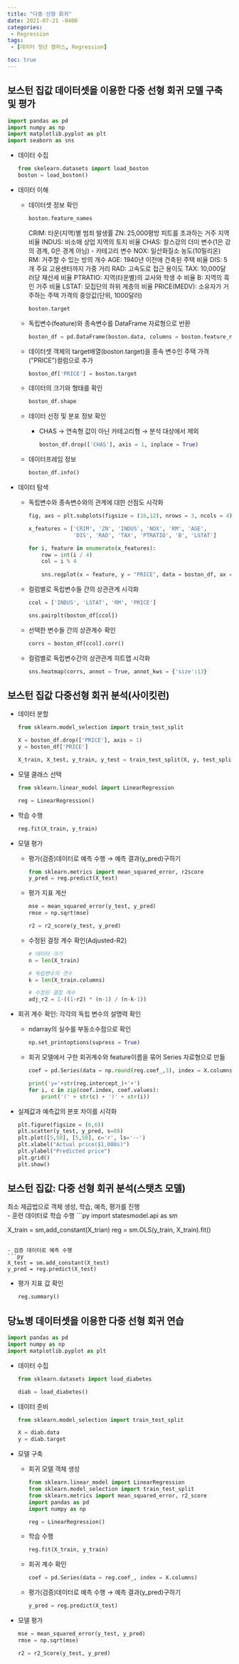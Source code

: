 ```yaml
---
title: "다중 선형 회귀"
date: 2021-07-21 -0400
categories:
 - Regression
tags: 
 - [데이터 청년 캠퍼스, Regression]

toc: true
---
```

## 보스턴 집값 데이터셋을 이용한 다중 선형 회귀 모델 구축 및 평가  
```py
import pandas as pd
import numpy as np
import matplotlib.pyplot as plt
import seaborn as sns
```  

- 데이터 수집  
  ```py
  from skelearn.datasets import load_boston
  boston = load_boston()
  ```  

- 데이터 이해
  - 데이터셋 정보 확인
    ```py
    boston.feature_names
    ```  
    <div class="notice" markdown="1">
    CRIM: 타운(지역)별 범죄 발생률  
    ZN: 25,000평방 피트를 초과하는 거주 지역 비율  
    INDUS: 비소매 상업 지역의 토지 비율  
    CHAS: 찰스강의 더미 변수(1은 강의 경계, 0은 경계 아님) - 카테고리 변수  
    NOX: 일산화질소 농도(10밀리온)  
    RM: 거주할 수 있는 방의 개수  
    AGE: 1940년 이전에 건축된 주택 비율  
    DIS: 5개 주요 고용센터까지 가중 거리  
    RAD: 고속도로 접근 용이도  
    TAX: 10,000달러당 재산세 비율  
    PTRATIO: 지역(타운별)의 교사와 학생 수 비율  
    B: 지역의 흑인 거주 비율  
    LSTAT: 모집단의 하위 계층의 비율  
    PRICE(MEDV): 소유자가 거주하는 주택 가격의 중앙값(단위, 1000달러)  
    </div>  
    
    ```py
    boston.target
    ```  
    
  - 독립변수(feature)와 종속변수를 DataFrame 자료형으로 반환  
    ```py
    boston_df = pd.DataFrame(boston.data, columns = boston.feature_names)
    ```  
    
  - 데이터셋 객체의 target배열(boston.target)을 종속 변수인 주택 가격("PRICE")컬럼으로 추가  
    ```py
    boston_df['PRICE'] = boston.target
    ```  
    
  - 데이터의 크기와 형태를 확인  
    ```py
    boston_df.shape
    ```    
  
  - 데이터 선정 및 분포 정보 확인  
    - CHAS → 연속형 값이 아닌 카테고리형 → 분석 대상에서 제외
      ```py
      boston_df.drop(['CHAS'], axis = 1, inplace = True)
      ```  
      
  - 데이터프레임 정보  
    ```py
    boston_df.info()
    ```

- 데이터 탐색
  - 독립변수와 종속변수와의 관계에 대한 산점도 시각화  
    ```py
    fig, axs = plt.subplots(figsize = (16,12), nrows = 3, ncols = 4)
    
    x_features = ['CRIM', 'ZN', 'INDUS', 'NOX', 'RM', 'AGE',
                  'DIS', 'RAD', 'TAX', 'PTRATIO', 'B', 'LSTAT']
    
    for i, feature in enumerate(x_features):
        row = int(i / 4)
        col = i % 4
        
        sns.regplot(x = feature, y = "PRICE", data = boston_df, ax = axs[row][col])
    ```  
    
  - 컬럼별로 독립변수들 간의 상관관계 시각화  
    ```py
    ccol = ['INDUS', 'LSTAT', 'RM', 'PRICE']
    
    sns.pairplt(boston_df[ccol])
    ```  
  
  - 선택한 변수들 간의 상관계수 확인  
    ```py
    corrs = boston_df[ccol].corr()
    ```  
  
  - 컬럼별로 독립변수간의 상관관계 히트맵 시각화  
    ```py
    sns.heatmap(corrs, annot = True, annot_kws = {'size':13}
    ```  
    
## 보스턴 집값 다중선형 회귀 분석(사이킷런)
- 데이터 분할  
  ```py
  from sklearn.model_selection import train_test_split
  
  X = boston_df.drop(['PRICE'], axis = 1)
  y = boston_df['PRICE']
  
  X_train, X_test, y_train, y_test = train_test_split(X, y, test_split = 0.3, rnadom_state = 42)
  ```  
  
- 모델 클래스 선택  
  ```py
  from sklearn.linear_model import LinearRegression
  
  reg = LinearRegression()
  ```  

- 학습 수행  
  ```py
  reg.fit(X_train, y_train)
  ```  
  
- 모델 평가  
  - 평가(검증)데이터로 예측 수행 → 예측 결과(y_pred)구하기
    ```py
    from sklearn.metrics import mean_squared_error, r2score
    y_pred = reg.predict(X_test)
    ```  
    
  - 평가 지표 계산  
    ```py
    mse = mean_squared_error(y_test, y_pred)
    rmse = np.sqrt(mse)
    
    r2 = r2_score(y_test, y_pred)
    ```  
    
  - 수정된 결정 계수 확인(Adjusted-R2)
    ```py
    # 데이터 크기
    n = len(X_train)
    
    # 독립변수의 갯수
    k = len(X_train.columns)
    
    # 수정된 결정 계수
    adj_r2 = 1-((1-r2) * (n-1) / (n-k-1))
    ```  
    
- 회귀 계수 확인: 각각의 독립 변수의 설명력 확인  
  - ndarray의 실수를 부동소수점으로 확인  
    ```py
    np.set_printoptions(supress = True)
    ```  
    
  - 회귀 모델에서 구한 회귀계수와 feature이름을 묶어 Series 자료형으로 만듦  
    ```py
    coef = pd.Series(data = np.round(reg.coef_,3), index = X.columns)
    
    print('y='+str(reg.intercept_)+'+')
    for i, c in zip(coef.index, coef.values):
        print('(' + str(c) + ')' + str(i))
    ```  
    
- 실제값과 예측값의 분포 차이를 시각화  
  ```py
  plt.figure(figsize = (6,6))
  plt.scatter(y_test, y_pred, s=80)
  plt.plot([5,50], [5,50], c='r', ls='--')
  plt.xlabel("Actual price($1,000s)")
  plt.ylabel("Predicted price")
  plt.grid()
  plt.show()
  ```  
  
## 보스턴 집값: 다중 선형 회귀 분석(스탯츠 모델)  
<div class="notice" markdown="1">
최소 제곱법으로 객체 생성, 학습, 예측, 평가를 진행 
</div>  
- 훈련 데이터로 학습 수행  
  ```py
  import statesmodel.api as sm
  
  X_train = sm,add_constant(X_trian)
  reg = sm.OLS(y_train, X_train).fit()
  ```  
  
- 검증 데이터로 예측 수행  
  ```py
  X_test = sm.add_constant(X_test)
  y_pred = reg.predict(X_test)
  ```  
  
- 평가 지표 값 확인  
  ```py
  reg.summary()
  ```  
  
## 당뇨병 데이터셋을 이용한 다중 선형 회귀 연습  
```py
import pandas as pd
import numpy as np
import matplotlib.pyplot as plt
```  

- 데이터 수집  
  ```py
  from sklearn.datasets import load_diabetes
  
  diab = load_diabetes()
  ```  

- 데이터 준비  
  ```py
  from sklearn.model_selection import train_test_split
  
  X = diab.data
  y = diab.target
  ```  
  
- 모델 구축 
  - 회귀 모델 객체 생성   
    ```py
    from sklearn.linear_model import LinearRegression
    from sklearn.model_selection import train_test_split
    from sklearn.metrics import mean_squared_error, r2_score
    import pandas as pd
    import numpy as np
    
    reg = LinearRegression()
    ```  
    
  - 학습 수행  
    ```py
    reg.fit(X_train, y_train)
    ```  
    
  - 회귀 계수 확인  
    ```py
    coef = pd.Series(data = reg.coef_, index = X.columns)
    ```  
    
  - 평가(검증)데이터로 예측 수행 → 예측 결과(y_pred)구하기  
    ```py
    y_pred = reg.predict(X_test)
    ```  
    
- 모델 평가  
  ```py
  mse = mean_squared_error(y_test, y_pred)
  rmse = np.sqrt(mse)
  
  r2 = r2_Score(y_test, y_pred)
  ```  
